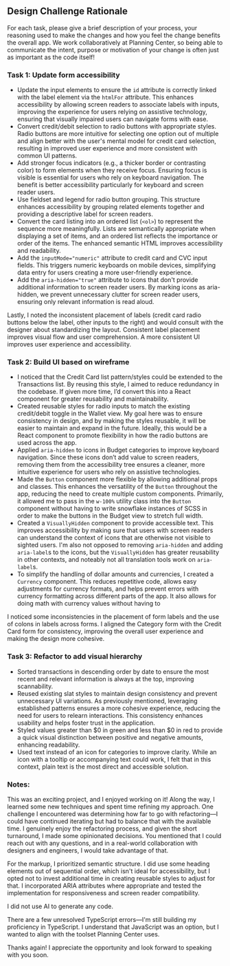 ## Design Challenge Rationale
For each task, please give a brief description of your process, your reasoning used to make the changes and how you feel the change benefits the overall app. We work collaboratively at Planning Center, so being able to communicate the intent, purpose or motivation of your change is often just as important as the code itself!


### Task 1: Update form accessibility

- Update the input elements to ensure the `id` attribute is correctly linked with the label element via the `htmlFor` attribute. This enhances accessibility by allowing screen readers to associate labels with inputs, improving the experience for users relying on assistive technology, ensuring that visually impaired users can navigate forms with ease.
- Convert credit/debit selection to radio buttons with appropriate styles. Radio buttons are more intuitive for selecting one option out of multiple and align better with the user's mental model for credit card selection, resulting in improved user experience and more consistent with common UI patterns.
- Add stronger focus indicators (e.g., a thicker border or contrasting color) to form elements when they receive focus. Ensuring focus is visible is essential for users who rely on keyboard navigation. The benefit is better accessibility particularly for keyboard and screen reader users.
- Use fieldset and legend for radio button grouping. This structure enhances accessibility by grouping related elements together and providing a descriptive label for screen readers.
- Convert the card listing into an ordered list (`<ol>`) to represent the sequence more meaningfully. Lists are semantically appropriate when displaying a set of items, and an ordered list reflects the importance or order of the items. The enhanced semantic HTML improves accessibility and readability.
- Add the `inputMode="numeric"` attribute to credit card and CVC input fields. This triggers numeric keyboards on mobile devices, simplifying data entry for users creating a more user-friendly experience.
- Add the `aria-hidden="true"` attribute to icons that don't provide additional information to screen reader users. By marking icons as aria-hidden, we prevent unnecessary clutter for screen reader users, ensuring only relevant information is read aloud.

Lastly, I noted the inconsistent placement of labels (credit card radio buttons below the label, other inputs to the right) and would consult with the designer about standardizing the layout. Consistent label placement improves visual flow and user comprehension. A more consistent UI improves user experience and accessibility.


### Task 2: Build UI based on wireframe

- I noticed that the Credit Card list pattern/styles could be extended to the Transactions list. By reusing this style, I aimed to reduce redundancy in the codebase. If given more time, I’d convert this into a React component for greater reusability and maintainability.
- Created reusable styles for radio inputs to match the existing credit/debit toggle in the Wallet view. My goal here was to ensure consistency in design, and by making the styles reusable, it will be easier to maintain and expand in the future. Ideally, this would be a React component to promote flexibility in how the radio buttons are used across the app.
- Applied `aria-hidden` to icons in Budget categories to improve keyboard navigation. Since these icons don’t add value to screen readers, removing them from the accessibility tree ensures a cleaner, more intuitive experience for users who rely on assistive technologies.
- Made the `Button` component more flexible by allowing additional props and classes. This enhances the versatility of the `Button` throughout the app, reducing the need to create multiple custom components. Primarily, it allowed me to pass in the `w-100%` utility class into the `Button` component without having to write snowflake instances of SCSS in order to make the buttons in the Budget view to stretch full width.
- Created a `VisuallyHidden` component to provide accessible text. This improves accessibility by making sure that users with screen readers can understand the context of icons that are otherwise not visible to sighted users. I'm also not opposed to removing `aria-hidden` and adding `aria-label`s to the icons, but the `VisuallyHidden` has greater reusability in other contexts, and noteably not all translation tools work on `aria-label`s.
- To simplify the handling of dollar amounts and currencies, I created a `Currency` component. This reduces repetitive code, allows easy adjustments for currency formats, and helps prevent errors with currency formatting across different parts of the app. It also allows for doing math with currency values without having to 

I noticed some inconsistencies in the placement of form labels and the use of colons in labels across forms. I aligned the Category form with the Credit Card form for consistency, improving the overall user experience and making the design more cohesive.


### Task 3: Refactor to add visual hierarchy

- Sorted transactions in descending order by date to ensure the most recent and relevant information is always at the top, improving scannability.
- Reused existing slat styles to maintain design consistency and prevent unnecessary UI variations. As previously mentioned, leveraging established patterns ensures a more cohesive experience, reducing the need for users to relearn interactions. This consistency enhances usability and helps foster trust in the application.
- Styled values greater than $0 in green and less than $0 in red to provide a quick visual distinction between positive and negative amounts, enhancing readability.
- Used text instead of an icon for categories to improve clarity. While an icon with a tooltip or accompanying text could work, I felt that in this context, plain text is the most direct and accessible solution.


### Notes:

This was an exciting project, and I enjoyed working on it! Along the way, I learned some new techniques and spent time refining my approach. One challenge I encountered was determining how far to go with refactoring—I could have continued iterating but had to balance that with the available time. I genuinely enjoy the refactoring process, and given the short turnaround, I made some opinionated decisions. You mentioned that I could reach out with any questions, and in a real-world collaboration with designers and engineers, I would take advantage of that.

For the markup, I prioritized semantic structure. I did use some heading elements out of sequential order, which isn't ideal for accessibility, but I opted not to invest additional time in creating reusable styles to adjust for that. I incorporated ARIA attributes where appropriate and tested the implementation for responsiveness and screen reader compatibility.

I did not use AI to generate any code.

There are a few unresolved TypeScript errors—I'm still building my proficiency in TypeScript. I understand that JavaScript was an option, but I wanted to align with the toolset Planning Center uses.

Thanks again! I appreciate the opportunity and look forward to speaking with you soon.

